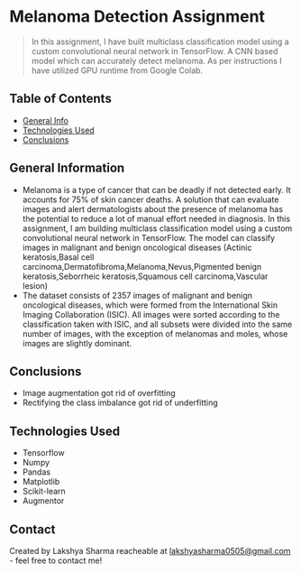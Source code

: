 # Melanoma Detection Assignment
> In this assignment, I have built multiclass classification model using a custom convolutional neural network in TensorFlow.
> A CNN based model which can accurately detect melanoma. As per instructions I have utilized GPU runtime from Google Colab.


## Table of Contents
* [General Info](#general-information)
* [Technologies Used](#technologies-used)
* [Conclusions](#conclusions)

<!-- You can include any other section that is pertinent to your problem -->

## General Information
- Melanoma is a type of cancer that can be deadly if not detected early. It accounts for 75% of skin cancer deaths. A solution that can evaluate images and alert dermatologists about the presence of melanoma has the potential to reduce a lot of manual effort needed in diagnosis. In this assignment, I am building multiclass classification model using a custom convolutional neural network in TensorFlow. The model can classify images in malignant and benign oncological diseases (Actinic keratosis,Basal cell carcinoma,Dermatofibroma,Melanoma,Nevus,Pigmented benign keratosis,Seborrheic keratosis,Squamous cell carcinoma,Vascular lesion) 
- The dataset consists of 2357 images of malignant and benign oncological diseases, which were formed from the International Skin Imaging Collaboration (ISIC). All images were sorted according to the classification taken with ISIC, and all subsets were divided into the same number of images, with the exception of melanomas and moles, whose images are slightly dominant.

<!-- You don't have to answer all the questions - just the ones relevant to your project. -->

## Conclusions
- Image augmentation got rid of overfitting
- Rectifying the class imbalance got rid of underfitting

<!-- You don't have to answer all the questions - just the ones relevant to your project. -->


## Technologies Used
- Tensorflow 
- Numpy 
- Pandas
- Matplotlib
- Scikit-learn
- Augmentor

<!-- As the libraries versions keep on changing, it is recommended to mention the version of library used in this project -->

## Contact
Created by Lakshya Sharma reacheable at lakshyasharma0505@gmail.com - feel free to contact me!


<!-- Optional -->
<!-- ## License -->
<!-- This project is open source and available under the [... License](). -->

<!-- You don't have to include all sections - just the one's relevant to your project -->
